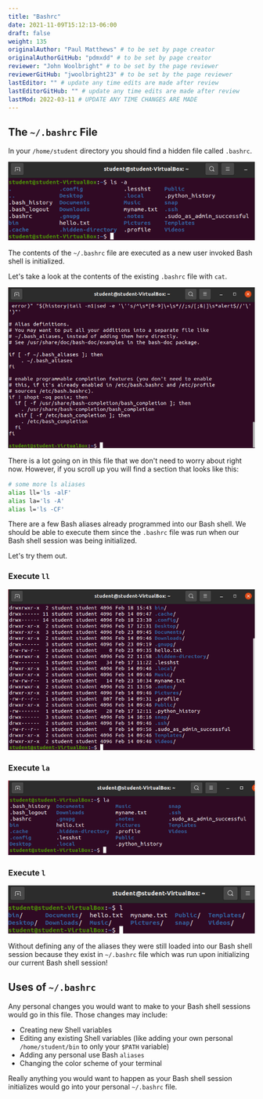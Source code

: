 ```yaml
---
title: "Bashrc"
date: 2021-11-09T15:12:13-06:00
draft: false
weight: 135
originalAuthor: "Paul Matthews" # to be set by page creator
originalAuthorGitHub: "pdmxdd" # to be set by page creator
reviewer: "John Woolbright" # to be set by the page reviewer
reviewerGitHub: "jwoolbright23" # to be set by the page reviewer
lastEditor: "" # update any time edits are made after review
lastEditorGitHub: "" # update any time edits are made after review
lastMod: 2022-03-11 # UPDATE ANY TIME CHANGES ARE MADE
---
```


## The `~/.bashrc` File

In your `/home/student` directory you should find a hidden file called `.bashrc`.

![ls -a](pictures/ls-a-bashrc.png?classes=border)

The contents of the `~/.bashrc` file are executed as a new user invoked Bash shell is initialized.

Let's take a look at the contents of the existing `.bashrc` file with `cat`.

![cat ~/.bashrc](pictures/cat-bashrc.png?classes=border)

There is a lot going on in this file that we don't need to worry about right now. However, if you scroll up you will find a section that looks like this:

```bash
# some more ls aliases
alias ll='ls -alF'
alias la='ls -A'
alias l='ls -CF'
```

There are a few Bash aliases already programmed into our Bash shell. We should be able to execute them since the `.bashrc` file was run when our Bash shell session was being initialized.

Let's try them out.

### Execute `ll`

![ll](pictures/ll.png?classes=border)

### Execute `la`

![la](pictures/la.png?classes=border)

### Execute `l`

![l](pictures/l.png?classes=border)

Without defining any of the aliases they were still loaded into our Bash shell session because they exist in `~/.bashrc` file which was run upon initializing our current Bash shell session!

## Uses of `~/.bashrc`

Any personal changes you would want to make to your Bash shell sessions would go in this file. Those changes may include:

- Creating new Shell variables
- Editing any existing Shell variables (like adding your own personal `/home/student/bin` to only your `$PATH` variable)
- Adding any personal use Bash `aliases`
- Changing the color scheme of your terminal

Really anything you would want to happen as your Bash shell session initializes would go into your personal `~/.bashrc` file.